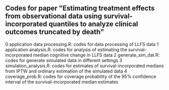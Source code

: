 ## Codes for paper "Estimating treatment effects from observational data using survival-incorporated quantiles to analyze clinical outcomes truncated by death"

0 application data processing.R: codes for data processing of LLFS data
1 application analysis.R: codes for analysis of estimating the survival-incorporated median cognitive change in LLFS data
2 generate_sim_dat.R: codes for generate simulated data in different settings
3 simulation_analysis.R: codes for estimates of survival-incorporated medians from IPTW and ordinary estimation of the simulated data
4 coverage_prob.R: codes for coverage probability of the 95% confidence interval of the survival-incorporated median estimates
